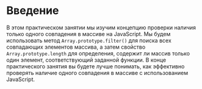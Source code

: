 # Введение

В этом практическом занятии мы изучим концепцию проверки наличия только одного совпадения в массиве на JavaScript. Мы будем использовать метод `Array.prototype.filter()` для поиска всех совпадающих элементов массива, а затем свойство `Array.prototype.length` для определения, содержит ли массив только один элемент, соответствующий заданной функции. В конце практического занятия вы будете лучше понимать, как эффективно проверять наличие одного совпадения в массиве с использованием JavaScript.
